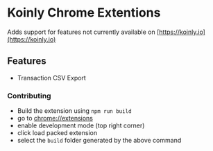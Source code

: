 # Koinly Chrome Extentions

Adds support for features not currently available on [https://koinly.io](https://koinly.io)

## Features
- Transaction CSV Export

### Contributing
- Build the extension using `npm run build`
- go to [chrome://extensions](chrome://extensions)
- enable development mode (top right corner)
- click load packed extension
- select the `build` folder generated by the above command

